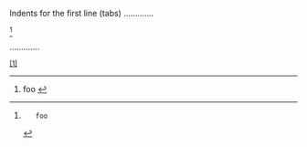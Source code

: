 Indents for the first line (tabs)
.............

[^xxxxx]

[^xxxxx]:		foo

.............

<p><sup class="footnote-ref"><a href="#fn1" id="fnref1">[1]</a></sup></p>
<hr class="footnotes-sep">
<section class="footnotes">
<ol class="footnotes-list">
<li id="fn1" class="footnote-item">
<p>foo <a href="#fnref1" class="footnote-backref">↩︎</a></p>
</li>
</ol>
</section>
